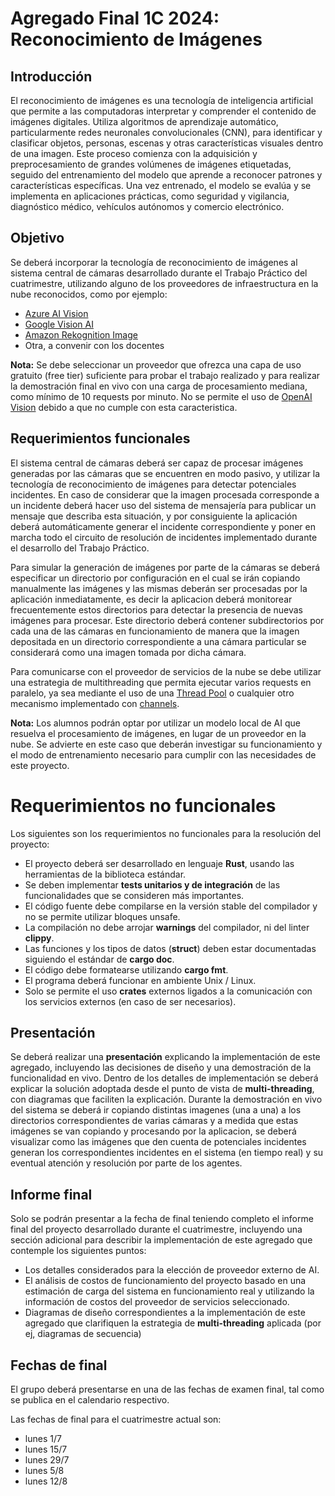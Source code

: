 # Agregado Final 1C 2024: Reconocimiento de Imágenes

## Introducción
El reconocimiento de imágenes es una tecnología de inteligencia artificial que permite a las computadoras interpretar y comprender el contenido de imágenes digitales. Utiliza algoritmos de aprendizaje automático, particularmente redes neuronales convolucionales (CNN), para identificar y clasificar objetos, personas, escenas y otras características visuales dentro de una imagen. Este proceso comienza con la adquisición y preprocesamiento de grandes volúmenes de imágenes etiquetadas, seguido del entrenamiento del modelo que aprende a reconocer patrones y características específicas. Una vez entrenado, el modelo se evalúa y se implementa en aplicaciones prácticas, como seguridad y vigilancia, diagnóstico médico, vehículos autónomos y comercio electrónico.

## Objetivo
Se deberá incorporar la tecnología de reconocimiento de imágenes al sistema central de cámaras desarrollado durante el Trabajo Práctico del cuatrimestre, utilizando alguno de los proveedores de infraestructura en la nube reconocidos, como por ejemplo:
* [Azure AI Vision](https://learn.microsoft.com/en-us/azure/ai-services/computer-vision/overview)
* [Google Vision AI](https://cloud.google.com/vision)
* [Amazon Rekognition Image](https://aws.amazon.com/rekognition/image-features/)
* Otra, a convenir con los docentes

**Nota:** Se debe seleccionar un proveedor que ofrezca una capa de uso gratuito (free tier) suficiente para probar el trabajo realizado y para realizar la demostración final en vivo con una carga de procesamiento mediana, como mínimo de 10 requests por minuto. No se permite el uso de [OpenAI Vision](https://platform.openai.com/docs/guides/vision) debido a que no cumple con esta caracteristica.

## Requerimientos funcionales
El sistema central de cámaras deberá ser capaz de procesar imágenes generadas por las cámaras que se encuentren en modo pasivo, y utilizar la tecnología de reconocimiento de imágenes para detectar potenciales incidentes. En caso de considerar que la imagen procesada corresponde a un incidente deberá hacer uso del sistema de mensajería para publicar un mensaje que describa esta situación, y por consiguiente la aplicación deberá automáticamente generar el incidente correspondiente y poner en marcha todo el circuito de resolución de incidentes implementado durante el desarrollo del Trabajo Práctico.

Para simular la generación de imágenes por parte de la cámaras se deberá especificar un directorio por configuración en el cual se irán copiando manualmente las imágenes y las mismas deberán ser procesadas por la aplicación inmediatamente, es decir la aplicacion deberá monitorear frecuentemente estos directorios para detectar la presencia de nuevas imágenes para procesar. Este directorio deberá contener subdirectorios por cada una de las cámaras en funcionamiento de manera que la imagen depositada en un directorio correspondiente a una cámara particular se considerará como una imagen tomada por dicha cámara. 

Para comunicarse con el proveedor de servicios de la nube se debe utilizar una estrategia de multithreading que permita ejecutar varios requests en paralelo, ya sea mediante el uso de una [Thread Pool](https://doc.rust-lang.org/book/ch20-02-multithreaded.html#improving-throughput-with-a-thread-pool) o cualquier otro mecanismo implementado con [channels](https://doc.rust-lang.org/book/ch16-02-message-passing.html).

**Nota:** Los alumnos podrán optar por utilizar un modelo local de AI que resuelva el procesamiento de imágenes, en lugar de un proveedor en la nube. 
Se advierte en este caso que deberán investigar su funcionamiento y el modo de entrenamiento necesario para cumplir con las necesidades de este proyecto.

# Requerimientos no funcionales
Los siguientes son los requerimientos no funcionales para la resolución del proyecto:
* El proyecto deberá ser desarrollado en lenguaje **Rust**, usando las herramientas de la biblioteca estándar.
* Se deben implementar **tests unitarios y de integración** de las funcionalidades que se consideren más importantes.
* El código fuente debe compilarse en la versión stable del compilador y no se permite utilizar bloques unsafe.
* La compilación no debe arrojar **warnings** del compilador, ni del linter **clippy**.
* Las funciones y los tipos de datos (**struct**) deben estar documentadas siguiendo el estándar de **cargo doc**.
* El código debe formatearse utilizando **cargo fmt**.
* El programa deberá funcionar en ambiente Unix / Linux.
* Solo se permite el uso **crates** externos ligados a la comunicación con los servicios externos (en caso de ser necesarios).

## Presentación
Se deberá realizar una **presentación** explicando la implementación de este agregado, incluyendo las decisiones de diseño y una demostración de la funcionalidad en vivo. 
Dentro de los detalles de implementación se deberá explicar la solución adoptada desde el punto de vista de **multi-threading**, con diagramas que faciliten la explicación.
Durante la demostración en vivo del sistema se deberá ir copiando distintas imagenes (una a una) a los directorios correspondientes de varias cámaras y a medida que estas imágenes se van copiando y procesando por la aplicacion, se deberá visualizar como las imágenes que den cuenta de potenciales incidentes generan los correspondientes incidentes en el sistema (en tiempo real) y su eventual atención y resolución por parte de los agentes.


## Informe final
Solo se podrán presentar a la fecha de final teniendo completo el informe final del proyecto desarrollado durante el cuatrimestre, incluyendo una sección adicional para describir la implementación de este agregado que contemple los siguientes puntos:
* Los detalles considerados para la elección de proveedor externo de AI.
* El análisis de costos de funcionamiento del proyecto basado en una estimación de carga del sistema en funcionamiento real y utilizando la información de costos del proveedor de servicios seleccionado. 
* Diagramas de diseño correspondientes a la implementación de este agregado que clarifiquen la estrategia de **multi-threading** aplicada (por ej, diagramas de secuencia)


## Fechas de final
El grupo deberá presentarse en una de las fechas de examen final, tal como se publica en el calendario respectivo.

Las fechas de final para el cuatrimestre actual son:
- lunes 1/7
- lunes 15/7
- lunes 29/7
- lunes 5/8
- lunes 12/8
